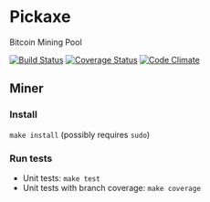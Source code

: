 # Pickaxe
Bitcoin Mining Pool

[![Build Status](https://travis-ci.org/DrPandemic/pickaxe.svg?branch=master)](https://travis-ci.org/DrPandemic/pickaxe)
[![Coverage Status](https://coveralls.io/repos/github/DrPandemic/pickaxe/badge.svg?branch=coveralls)](https://coveralls.io/github/DrPandemic/pickaxe?branch=coveralls)
[![Code Climate](https://codeclimate.com/github/DrPandemic/pickaxe/badges/gpa.svg)](https://codeclimate.com/github/DrPandemic/pickaxe)

## Miner
### Install
`make install` (possibly requires `sudo`)
### Run tests
- Unit tests: `make test`
- Unit tests with branch coverage: `make coverage`
